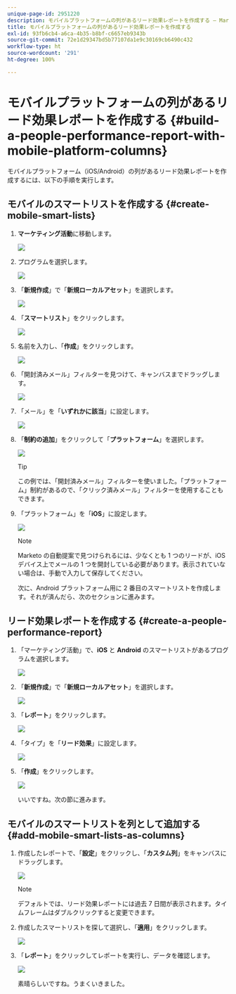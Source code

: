 ```yaml
---
unique-page-id: 2951220
description: モバイルプラットフォームの列があるリード効果レポートを作成する — Marketo ドキュメント — 製品ドキュメント
title: モバイルプラットフォームの列があるリード効果レポートを作成する
exl-id: 93fb6cb4-a6ca-4b35-b8bf-c6657eb9343b
source-git-commit: 72e1d29347bd5b77107da1e9c30169cb6490c432
workflow-type: ht
source-wordcount: '291'
ht-degree: 100%

---
```


# モバイルプラットフォームの列があるリード効果レポートを作成する {#build-a-people-performance-report-with-mobile-platform-columns}

モバイルプラットフォーム（iOS/Android）の列があるリード効果レポートを作成するには、以下の手順を実行します。

## モバイルのスマートリストを作成する {#create-mobile-smart-lists}

1. **マーケティング活動**&#x200B;に移動します。

   ![](assets/ma.png)

1. プログラムを選択します。

   ![](assets/two-1.png)

1. 「**新規作成**」で「**新規ローカルアセット**」を選択します。

   ![](assets/three-1.png)

1. 「**スマートリスト**」をクリックします。

   ![](assets/four-1.png)

1. 名前を入力し、「**作成**」をクリックします。

   ![](assets/five-1.png)

1. 「開封済みメール」フィルターを見つけて、キャンバスまでドラッグします。

   ![](assets/six-1.png)

1. 「メール」を「**いずれかに該当**」に設定します。

   ![](assets/seven.png)

1. 「**制約の追加**」をクリックして「**プラットフォーム**」を選択します。

   ![](assets/eight.png)

   >[!TIP]
   >
   >この例では、「開封済みメール」フィルターを使いました。「プラットフォーム」制約があるので、「クリック済みメール」フィルターを使用することもできます。

1. 「プラットフォーム」を「**iOS**」に設定します。

   ![](assets/nine.png)

   >[!NOTE]
   >
   >Marketo の自動提案で見つけられるには、少なくとも 1 つのリードが、iOS デバイス上でメールの 1 つを開封している必要があります。表示されていない場合は、手動で入力して保存してください。

   次に、Android プラットフォーム用に 2 番目のスマートリストを作成します。それが済んだら、次のセクションに進みます。

## リード効果レポートを作成する {#create-a-people-performance-report}

1. 「マーケティング活動」で、**iOS** と **Android** のスマートリストがあるプログラムを選択します。

   ![](assets/ten.png)

1. 「**新規作成**」で「**新規ローカルアセット**」を選択します。

   ![](assets/eleven.png)

1. 「**レポート**」をクリックします。

   ![](assets/twelve.png)

1. 「タイプ」を「**リード効果**」に設定します。

   ![](assets/thirteen.png)

1. 「**作成**」をクリックします。

   ![](assets/fourteen.png)

   いいですね。次の節に進みます。

## モバイルのスマートリストを列として追加する {#add-mobile-smart-lists-as-columns}

1. 作成したレポートで、「**設定**」をクリックし、「**カスタム列**」をキャンバスにドラッグします。

   ![](assets/fifteen.png)

   >[!NOTE]
   >
   >デフォルトでは、リード効果レポートには過去 7 日間が表示されます。タイムフレームはダブルクリックすると変更できます。

1. 作成したスマートリストを探して選択し、「**適用**」をクリックします。

   ![](assets/sixteen.png)

1. 「**レポート**」をクリックしてレポートを実行し、データを確認します。

   ![](assets/seventeen.png)

   素晴らしいですね。うまくいきました。
